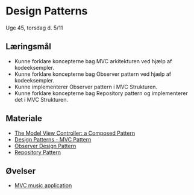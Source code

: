 <!-- JS use if these pages are used as githubpages. can be deleted if used elsewhere -->
<script src="https://code.jquery.com/jquery-3.2.1.min.js"></script>
<script src="script.js"></script>

# Design Patterns 

Uge 45, torsdag d. 5/11

## Læringsmål
* Kunne forklare koncepterne bag MVC arkitekturen ved hjælp af kodeeksempler.
* Kunne forklare koncepterne bag Observer pattern ved hjælp af kodeeksempler.
* Kunne implementerer Observer pattern i MVC Strukturen. 
* Kunne forklare koncepterne bag Repository pattern og implementerer det i MVC Strukturen.
 
## Materiale
* [The Model View Controller: a Composed Pattern](http://ima.udg.edu/~sellares/EINF-ES1/MVC-Toni.pdf)
* [Design Patterns - MVC Pattern](https://www.tutorialspoint.com/design_pattern/mvc_pattern.htm)
* [Observer Design Pattern](https://sourcemaking.com/design_patterns/observer)
* [Repository Pattern](http://codecleane.rs/2016/04/22/repository-pattern/)


## Øvelser
* [MVC music application]()
